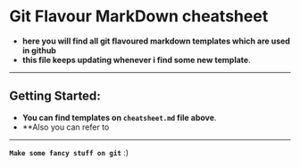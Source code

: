 # **Git Flavour MarkDown cheatsheet**

* **here you will find all git flavoured markdown templates which are used in github** 
* **this file keeps updating whenever i find some new template**.
---
## **Getting Started**:
* **You can find templates on `cheatsheet.md` file above**. 
* **Also you can refer to  
---
 **`Make some fancy stuff on git`** :)

